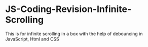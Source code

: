 # JS-Coding-Revision-Infinite-Scrolling
This is for infinite scrolling in a box with the help of debouncing in JavaScript, Html and CSS
